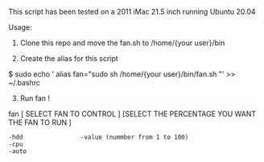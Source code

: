 This script has been tested on a 2011 iMac 21.5 inch running Ubuntu 20.04

Usage:

1. Clone this repo and move the fan.sh to /home/{your user}/bin

2. Create the alias for this script

\$ sudo echo ' alias fan="sudo sh /home/{your user}/bin/fan.sh "' >> ~/.bashrc

3. Run fan !

fan [ SELECT FAN TO CONTROL ] [SELECT THE PERCENTAGE YOU WANT THE FAN TO RUN ] <br>

	-hdd				-value (nummber from 1 to 100)  
	-cpu 
	-auto 
